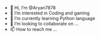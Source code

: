 - 👋 Hi, I’m @Aryan7878
- 👀 I’m interested in Coding and gaming
- 🌱 I’m currently learning Python language
- 💞️ I’m looking to collaborate on ...
- 📫 How to reach me ...

<!---
Aryan7878/Aryan7878 is a ✨ special ✨ repository because its `README.md` (this file) appears on your GitHub profile.
You can click the Preview link to take a look at your changes.
--->
